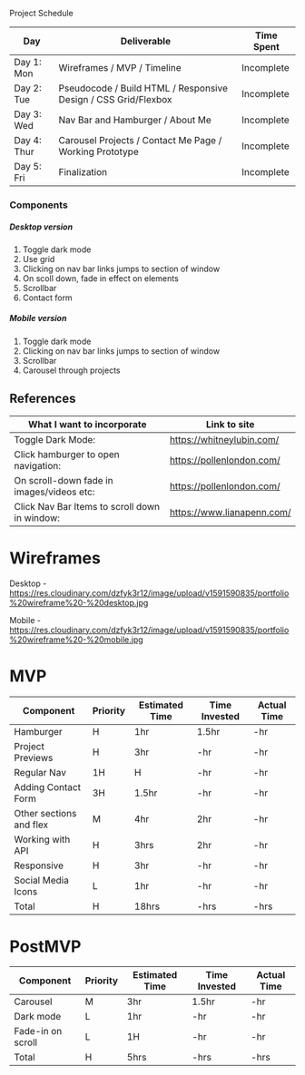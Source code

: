 Project Schedule

|  Day | Deliverable | Time Spent
|---|---|---|
|Day 1: Mon| Wireframes / MVP / Timeline| Incomplete
|Day 2: Tue| Pseudocode / Build HTML / Responsive Design / CSS Grid/Flexbox| Incomplete
|Day 3: Wed| Nav Bar and Hamburger / About Me| Incomplete
|Day 4: Thur| Carousel Projects / Contact Me Page / Working Prototype| Incomplete
|Day 5: Fri| Finalization| Incomplete

### Components
##### Desktop version
1. Toggle dark mode
2. Use grid
3. Clicking on nav bar links jumps to section of window
4. On scoll down, fade in effect on elements
5. Scrollbar
6. Contact form

##### Mobile version
1. Toggle dark mode
2. Clicking on nav bar links jumps to section of window
3. Scrollbar
4. Carousel through projects
## References
| What I want to incorporate | Link to site
---|---
|Toggle Dark Mode: | https://whitneylubin.com/
|Click hamburger to open navigation: | https://pollenlondon.com/
|On scroll-down fade in images/videos etc: | https://pollenlondon.com/
|Click Nav Bar Items to scroll down in window: | https://www.lianapenn.com/

# Wireframes
Desktop - https://res.cloudinary.com/dzfyk3r12/image/upload/v1591590835/portfolio%20wireframe%20-%20desktop.jpg

Mobile - https://res.cloudinary.com/dzfyk3r12/image/upload/v1591590835/portfolio%20wireframe%20-%20mobile.jpg

# MVP
| Component	| Priority	| Estimated Time |	Time Invested	| Actual Time
|---|---|---|---|---|
|Hamburger	|H	|1hr	|1.5hr	|-hr
|Project Previews	|H	|3hr	|-hr	|-hr
|Regular Nav	|1H	|H	|-hr	|-hr
|Adding Contact Form	|3H	|1.5hr	|-hr	|-hr
|Other sections and flex	|M	|4hr	|2hr	|-hr
|Working with API	|H	|3hrs	|2hr	|-hr
|Responsive	|H	|3hr	|-hr	|-hr
|Social Media Icons	|L	|1hr	|-hr	|-hr
|Total	|H	|18hrs	|-hrs	|-hrs

# PostMVP
| Component	| Priority	| Estimated Time |	Time Invested	| Actual Time
|---|---|---|---|---|
|Carousel	|M	|3hr	|1.5hr	|-hr
|Dark mode	|L	|1hr	|-hr	|-hr
|Fade-in on scroll	|L	|1H	|-hr	|-hr
|Total	|H	|5hrs	|-hrs	|-hrs
